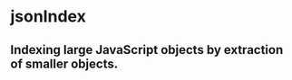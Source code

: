 jsonIndex
=========

Indexing large JavaScript objects by extraction of smaller objects.
-------------------------------------------------------------------

